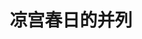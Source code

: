 ---
logo: images/official_game/凉宫春日的并列.jpg
title: 凉宫春日的并列
subTitle: 于2009年3月26日发售的冒险类游戏，Wii平台，开发商为SEGA;与《凉宫春日的直列》为同系列

category: 官方游戏

hasResource: true
downloadList:
  - intro: 日版
    size: 2.73GB
    link: https://pan.baidu.com/s/1ZOqZ1TS8HgJo5id-Vt652A
  - intro: 云盘 提取码:7bdw
    size: 2.73GB
    link: https://pan.baidu.com/s/1ZOqZ1TS8HgJo5id-Vt652A

downloadContent: |
  《凉宫春日的并列》是于2009年3月26日发售的冒险类游戏，Wii平台，开发商为SEGA;与《凉宫春日的直列》为同系列。<br><br>
  剧情介绍：<br>
  在高一暑假的某一天，凉宫春日很“幸运”的在街头抽中了去一艘豪华的奖券。奖券规定，包括春日在内，共有十个人可以参与这次幸运之旅。于是，SOS团的全体成员，包括谷口，国木，鹤屋，虚妹在内的共九人来到豪华游轮上，准备渡过快乐的暑假。在快要登船的时候，她们遇到了一个自称三栖丸美琴的女孩，女孩似乎因为没有船票而苦恼着。于是，春日善心大发，把她作为SOS团的临时团员而使她拥有了上船的权力。在船上，春日一行遇到了名叫伊集院泰一郎的富家子弟在举行“选新娘大会”，而那个名叫三栖丸美琴的女孩竟然是伊集院泰一郎的原未婚妻，而伊集院泰一郎竟然对她没有什么印象了。为此，春日行使团长的权威决心揭开伊集与美琴之间的秘密。就在事情调查进行的过程中，SOS团的团员们发现由于春日的力量，漫无止境的一天开始了……<br><br>
  该作中3D的人物模型与PS2游戏《名侦探柯南-大英帝国的遗产》一样十分吸引人，故事虽然基本上还是传统的事件触发型游戏，但是也有自己的特点。
---